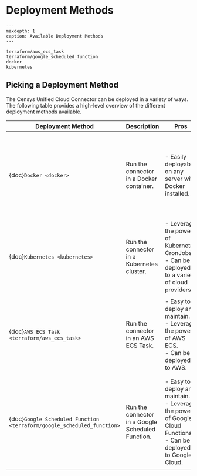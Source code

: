# Deployment Methods

```{toctree}
---
maxdepth: 1
caption: Available Deployment Methods
---

terraform/aws_ecs_task
terraform/google_scheduled_function
docker
kubernetes
```

## Picking a Deployment Method

The Censys Unified Cloud Connector can be deployed in a variety of ways. The
following table provides a high-level overview of the different deployment
methods available.

<!-- markdownlint-disable MD013 MD033 -->
| Deployment Method | Description | Pros | Cons |
|-------------------|-------------|------|------|
| {doc}`Docker <docker>` | Run the connector in a Docker container. | - Easily deployable on any server with Docker installed. | - Requires Docker to be installed on the server. <br> - Requires the `providers.yml` file and the `secrets` directory to be mounted as volumes. |
| {doc}`Kubernetes <kubernetes>` | Run the connector in a Kubernetes cluster. | - Leverage the power of Kubernetes CronJobs. <br> - Can be deployed to a variety of cloud providers. | - Requires a Kubernetes cluster to be deployed. |
| {doc}`AWS ECS Task <terraform/aws_ecs_task>` | Run the connector in an AWS ECS Task. | - Easy to deploy and maintain. <br> - Leverage the power of AWS ECS. <br> - Can be deployed to AWS. | - Requires an AWS account. <br> - Requires the `providers.yml` file and the `secrets` directory to be stored in AWS Secrets Manager. |
| {doc}`Google Scheduled Function <terraform/google_scheduled_function>` | Run the connector in a Google Scheduled Function. | - Easy to deploy and maintain. <br> - Leverage the power of Google Cloud Functions. <br> - Can be deployed to Google Cloud. | - Requires a Google Cloud account. <br> - Requires the `providers.yml` file and the `secrets` directory to be stored in Google Secret Manager. |
<!-- TODO: Finish pros and cons -->
<!-- markdownlint-enable MD013 MD033 -->
